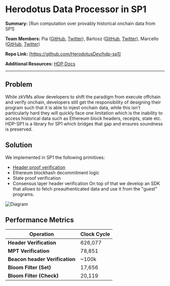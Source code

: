 # Herodotus Data Processor in SP1

**Summary:** [Run computation over provably historical onchain data from SP1]

**Team Members:** Pia ([GitHub](https://github.com/rkdud007), [Twitter](https://x.com/piapark_eth)), Bartosz ([GitHub](https://github.com/Okm165), [Twitter](https://x.com/bartolomeo_diaz)), Marcello ([GitHub](https://github.com/marcellobardus), [Twitter](https://x.com/0xmarcello))

**Repo Link:** [https://github.com/HerodotusDev/hdp-sp1]

**Additional Resources:** [HDP Docs](https://docs.herodotus.dev/herodotus-docs/developers/data-processor)

---

## Problem

While zkVMs allow developers to shift the paradigm from execute offchain and verify onchain, developers still get the responsibility of designing their program such that it is able to injest onchain data, while this isn't particularly hard they will quickly face one limitation which is the inability to access historical data such as Ethereum block headers, receipts, state etc.
HDP-SP1 is a library for SP1 which bridges that gap and ensures soundness is preserved.

## Solution

We implemented in SP1 the following primitives:

- [Header proof verification](https://docs.herodotus.dev/herodotus-docs/protocol-design/historical-block-hash-accumulator)
- Ethereum blockhash decommitment logic
- State proof verification
- Consensus layer header verification
  On top of that we develop an SDK that allows to fetch preauthenticated data and use it from the "guest" programs.

![Diagram](https://github.com/marcellobardus/zk-residency/blob/main/.github/herodotus_diagram.png?raw=true)

## Performance Metrics

| Operation                      | Clock Cycle |
| ------------------------------ | ----------- |
| **Header Verification**        | 626,077     |
| **MPT Verification**           | 78,851      |
| **Beacon header Verification** | ~100k       |
| **Bloom Filter (Set)**         | 17,656      |
| **Bloom Filter (Check)**       | 20,119      |
